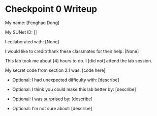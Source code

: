 Checkpoint 0 Writeup
====================

My name: [Fenghao Dong]

My SUNet ID: []

I collaborated with: [None]

I would like to credit/thank these classmates for their help: [None]

This lab took me about [4] hours to do. I [did not] attend the lab session.

My secret code from section 2.1 was: [code here]

- Optional: I had unexpected difficulty with: [describe]

- Optional: I think you could make this lab better by: [describe]

- Optional: I was surprised by: [describe]

- Optional: I'm not sure about: [describe]
